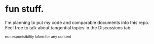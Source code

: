 # fun stuff.

I'm planning to put my code and comparable documents into this repo.  
Feel free to talk about tangential topics in the Discussions tab.

<sub>no responisibility taken for any content</sub>
